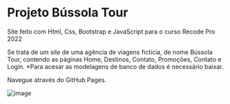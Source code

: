 # Projeto Bússola Tour
Site feito com Html, Css, Bootstrap e JavaScript para o curso Recode Pro 2022

Se trata de um site de uma agência de viagens fictícia, de nome Bússola Tour, contendo as páginas Home, Destinos, Contato, Promoções, Contato e Login.
*Para acesar as modelagens de banco de dados é necessário baixar.

Navegue através do GitHub Pages.

![image](https://user-images.githubusercontent.com/105178774/188521528-78210a08-f1c6-4aa7-ad3c-bd8719d2528a.png)
